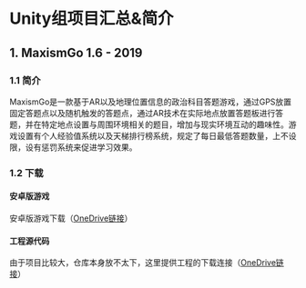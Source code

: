 # Unity组项目汇总&简介

## 1. MaxismGo 1.6 - 2019

### 1.1 简介
MaxismGo是一款基于AR以及地理位置信息的政治科目答题游戏，通过GPS放置固定答题点以及随机触发的答题点，通过AR技术在实际地点放置答题板进行答题，并在特定地点设置与周围环境相关的题目，增加与现实环境互动的趣味性。游戏设置有个人经验值系统以及天梯排行榜系统，规定了每日最低答题数量，上不设限，设有惩罚系统来促进学习效果。


### 1.2 下载
#### 安卓版游戏
安卓版游戏下载（[OneDrive链接](https://1drv.ms/u/s!Ap_LOPe3ztFWaQeh15QfelPYkHk?e=I2Zild
)）
#### 工程源代码
由于项目比较大，仓库本身放不太下，这里提供工程的下载连接（[OneDrive链接](https://1drv.ms/u/s!Ap_LOPe3ztFWaHfSQOyksMFRCxA?e=urJDkk
)）
